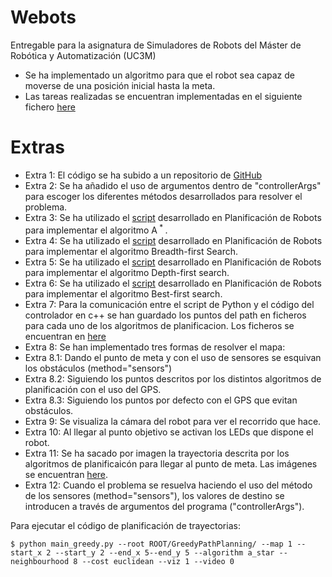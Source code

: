 # Webots
Entregable para la asignatura de Simuladores de Robots del Máster de Robótica y Automatización (UC3M)

- Se ha implementado un algoritmo para que el robot sea capaz de moverse de una posición inicial hasta la meta.
- Las tareas realizadas se encuentran implementadas en el siguiente fichero [here](controllers/my_controller_cpp//my_controller_cpp.cpp)

# Extras
- Extra 1: El código se ha subido a un repositorio de [GitHub](https://github.com/lucas-rib-oli/P1_Webots)    
- Extra 2: Se ha añadido el uso de argumentos dentro de "controllerArgs" para escoger los diferentes métodos desarrollados para resolver el problema.
- Extra 3: Se ha utilizado el [script](webots-tools-master/greedy_path_planning.py) desarrollado en Planificación de Robots para implementar el algoritmo A<sup> * </sup>.
- Extra 4: Se ha utilizado el [script](webots-tools-master/greedy_path_planning.py) desarrollado en Planificación de Robots para implementar el algoritmo Breadth-first Search.
- Extra 5: Se ha utilizado el [script](webots-tools-master/greedy_path_planning.py) desarrollado en Planificación de Robots para implementar el algoritmo Depth-first search.
- Extra 6: Se ha utilizado el [script](webots-tools-master/greedy_path_planning.py) desarrollado en Planificación de Robots para implementar el algoritmo Best-first search.
- Extra 7: Para la comunicación entre el script de Python y el código del controlador en c++ se han guardado los puntos del path en ficheros para cada uno de los algoritmos de planificacion. Los ficheros se encuentran en [here](webots-tools-master/)
- Extra 8: Se han implementado tres formas de resolver el mapa:
- Extra 8.1: Dando el punto de meta y con el uso de sensores se esquivan los obstáculos (method="sensors")
- Extra 8.2: Siguiendo los puntos descritos por los distintos algoritmos de planificación con el uso del GPS.
- Extra 8.3: Siguiendo los puntos por defecto con el GPS que evitan obstáculos. 
- Extra 9: Se visualiza la cámara del robot para ver el recorrido que hace. 
- Extra 10: Al llegar al punto objetivo se activan los LEDs que dispone el robot.
- Extra 11: Se ha sacado por imagen la trayectoria descrita por los algoritmos de planificaicón para llegar al punto de meta. Las imágenes se encuentran [here](webots-tools-master/images/).
- Extra 12: Cuando el problema se resuelva haciendo el uso del método de los sensores (method="sensors"), los valores de destino se introducen a través de argumentos del programa ("controllerArgs").


Para ejecutar el código de planificación de trayectorias:
```
$ python main_greedy.py --root ROOT/GreedyPathPlanning/ --map 1 --start_x 2 --start_y 2 --end_x 5--end_y 5 --algorithm a_star --neighbourhood 8 --cost euclidean --viz 1 --video 0
```

